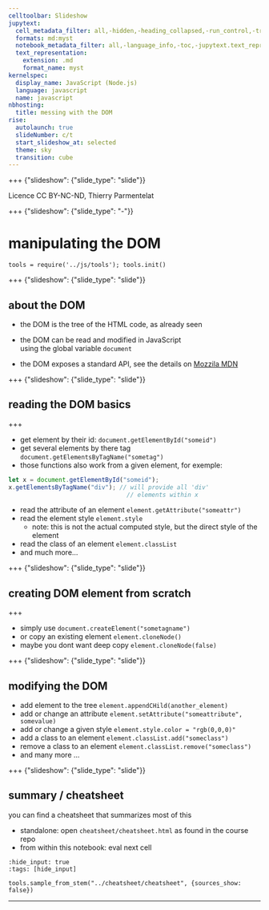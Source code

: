 ```yaml
---
celltoolbar: Slideshow
jupytext:
  cell_metadata_filter: all,-hidden,-heading_collapsed,-run_control,-trusted
  formats: md:myst
  notebook_metadata_filter: all,-language_info,-toc,-jupytext.text_representation.jupytext_version,-jupytext.text_representation.format_version
  text_representation:
    extension: .md
    format_name: myst
kernelspec:
  display_name: JavaScript (Node.js)
  language: javascript
  name: javascript
nbhosting:
  title: messing with the DOM
rise:
  autolaunch: true
  slideNumber: c/t
  start_slideshow_at: selected
  theme: sky
  transition: cube
---
```


+++ {"slideshow": {"slide_type": "slide"}}

Licence CC BY-NC-ND, Thierry Parmentelat

+++ {"slideshow": {"slide_type": "-"}}

# manipulating the DOM

```{code-cell}
tools = require('../js/tools'); tools.init()
```

+++ {"slideshow": {"slide_type": "slide"}}

## about the DOM

* the DOM is the tree of the HTML code, as already seen
* the DOM can be read and modified in JavaScript  
  using the global variable `document`

* the DOM exposes a standard API, see the details on [Mozzila MDN](https://developer.mozilla.org/en-US/docs/Web/API/Document_Object_Model)

+++ {"slideshow": {"slide_type": "slide"}}

## reading the DOM basics

+++

 * get element by their id: `document.getElementById("someid")`
 * get several elements by there tag `document.getElementsByTagName("sometag")`
 * those functions also work from a given element, for exemple:
 ```javascript
 let x = document.getElementById("someid");
 x.getElementsByTagName("div"); // will provide all 'div'
                                  // elements within x
 ```

 * read the attribute of an element `element.getAttribute("someattr")`
 * read the element style `element.style`
   * note: this is not the actual computed style, but the direct style of the element
 * read the class of an element `element.classList`
 * and much more...

+++ {"slideshow": {"slide_type": "slide"}}

## creating DOM element from scratch

+++

* simply use `document.createElement("sometagname")`
* or copy an existing element `element.cloneNode()`
* maybe you dont want deep copy `element.cloneNode(false)`

+++ {"slideshow": {"slide_type": "slide"}}

## modifying the DOM

* add element to the tree `element.appendCHild(another_element)`
* add or change an attribute `element.setAttribute("someattribute", somevalue)`
* add or change a given style `element.style.color = "rgb(0,0,0)"`
* add a class to an element `element.classList.add("someclass")`
* remove a class to an element `element.classList.remove("someclass")`
* and many more ...

+++ {"slideshow": {"slide_type": "slide"}}

## summary / cheatsheet

you can find a cheatsheet that summarizes most of this

* standalone: open `cheatsheet/cheatsheet.html` as found in the course repo
* from within this notebook: eval next cell

```{code-cell}
:hide_input: true
:tags: [hide_input]

tools.sample_from_stem("../cheatsheet/cheatsheet", {sources_show: false})
```

***
